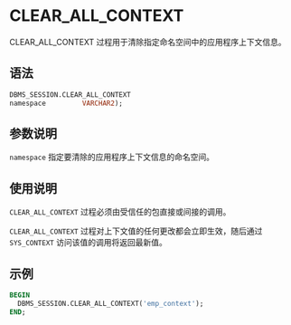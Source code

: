 CLEAR_ALL_CONTEXT 
======================================

CLEAR_ALL_CONTEXT 过程用于清除指定命名空间中的应用程序上下文信息。

语法 
-----------------------

```sql
DBMS_SESSION.CLEAR_ALL_CONTEXT
namespace         VARCHAR2);
```



参数说明 
-------------------------

`namespace` 指定要清除的应用程序上下文信息的命名空间。

使用说明 
-------------------------

`CLEAR_ALL_CONTEXT` 过程必须由受信任的包直接或间接的调用。

`CLEAR_ALL_CONTEXT` 过程对上下文值的任何更改都会立即生效，随后通过 `SYS_CONTEXT` 访问该值的调用将返回最新值。

示例 
-----------------------

```sql
BEGIN
  DBMS_SESSION.CLEAR_ALL_CONTEXT('emp_context');
END;
```



